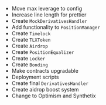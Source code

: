 - Move max leverage to config
- Increase line length for prettier
- Create `MockDerivativesHandler`
- Add functionality to `PositionManager`
- Create `Timelock`
- Create `TLXToken`
- Create `Airdrop`
- Create `PositionEqualizer`
- Create `Locker`
- Create `Bonding`
- Make contracts upgradable
- Deployment scripts
- Create final `DerivativesHandler`
- Create aidrop boost system
- Change to Optimism and Synthetix